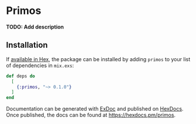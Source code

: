 # Primos

**TODO: Add description**

## Installation

If [available in Hex](https://hex.pm/docs/publish), the package can be installed
by adding `primos` to your list of dependencies in `mix.exs`:

```elixir
def deps do
  [
    {:primos, "~> 0.1.0"}
  ]
end
```

Documentation can be generated with [ExDoc](https://github.com/elixir-lang/ex_doc)
and published on [HexDocs](https://hexdocs.pm). Once published, the docs can
be found at <https://hexdocs.pm/primos>.

